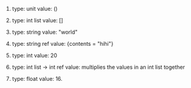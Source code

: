 1. type: unit
value: ()

2. type: int list
value: []

3. type: string
value: "world"

4. type: string ref
value: {contents = "hihi"}

5. type: int
value: 20

6. type: int list -> int ref
value: <fun>
multiplies the values in an int list together

7. type: float
value: 16.
